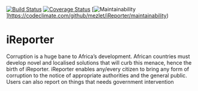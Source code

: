 [![Build Status](https://travis-ci.org/mezlet/iReporter.svg?branch=develop)](https://travis-ci.org/mezlet/iReporter)
[![Coverage Status](https://coveralls.io/repos/github/mezlet/iReporter/badge.svg?branch=develop)](https://coveralls.io/github/mezlet/iReporter?branch=develop)
[![Maintainability](https://api.codeclimate.com/v1/badges/b9a7dc35d67fc6bf53a4/maintainability)]https://codeclimate.com/github/mezlet/iReporter/maintainability)

# iReporter
Corruption is a huge bane to Africa’s development. African countries must develop novel and localised solutions that will curb this menace, hence the birth of iReporter. iReporter enables any/every citizen to bring any form of corruption to the notice of appropriate authorities and the general public. Users can also report on things that needs government intervention
